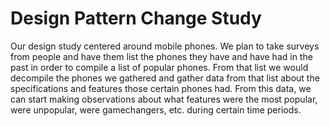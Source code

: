 # Design Pattern Change Study

Our design study centered around mobile phones. We plan to take surveys from people and have them list the phones they have and have had in the past in order to compile a list of popular phones. From that list we would decompile the phones we gathered and gather data from that list about the specifications and features those certain phones had. From this data, we can start making observations about what features were the most popular, were unpopular, were gamechangers, etc. during certain time periods.
